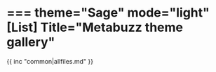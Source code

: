 ===
theme="Sage"
mode="light"
[List]
Title="Metabuzz theme gallery"
===

{{ inc "common|allfiles.md" }}

